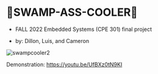 # 💎SWAMP-ASS-COOLER💎




- FALL 2022 Embedded Systems (CPE 301) final project

- by: Dillon, Luis, and Cameron

![swampcooler2](https://user-images.githubusercontent.com/116330722/207219555-30cfa5f4-9033-470d-951c-b5721b7c783b.jpg)



Demonstration: https://youtu.be/UfBXz0tN9KI
